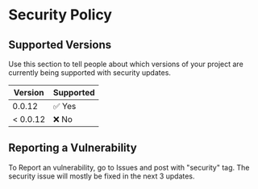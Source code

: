 # Security Policy

## Supported Versions

Use this section to tell people about which versions of your project are
currently being supported with security updates.

| Version  | Supported |
| -------- | --------- |
| 0.0.12   | ✅ Yes   |
| < 0.0.12 | ❌ No    |

## Reporting a Vulnerability

To Report an vulnerability, go to Issues and post with "security" tag.
The security issue will mostly be fixed in the next 3 updates.
